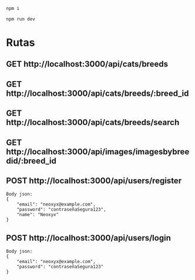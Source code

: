 ```bash
npm i
```

```bash
npm run dev
```

# Rutas
## GET http://localhost:3000/api/cats/breeds

## GET http://localhost:3000/api/cats/breeds/:breed_id

## GET http://localhost:3000/api/cats/breeds/search

## GET http://localhost:3000/api/images/imagesbybreedid/:breed_id

## POST http://localhost:3000/api/users/register 
    Body json:
    {
        "email": "neoxyx@example.com",
        "password": "contraseñaSegura123",
        "name": "Neoxyx"
    }
## POST http://localhost:3000/api/users/login
    Body json:
    {
        "email": "neoxyx@example.com",
        "password": "contraseñaSegura123"
    }